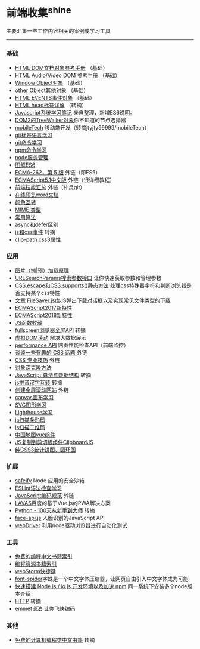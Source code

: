 # 前端收集<sup>shine</sup>

主要汇集一些工作内容相关的案例或学习工具

---

### 基础

* [HTML DOM文档对象参考手册](BASE/HTML_DOM.md) （基础）
* [HTML Audio/Video DOM 参考手册](BASE/HTML_Audio.md) （基础）
* [Window Object对象](BASE/WindowObject.md) （基础）
* [other Object其他对象](BASE/otherObject.md) （基础）
* [HTML EVENTS事件对象](BASE/HTML_EVENTS.md) （基础）
* [HTML head标签详解](BASE/Head.md) （转摘）
* [Javascript系统学习笔记](BASE/javascript/javascript_01.md) 亲自整理，新增ES6说明。
* [DOM2的TreeWalker对象](BASE/TreeWalker.md)你不知道的节点选择器
* [mobileTech](BASE/mobileTech.md) 移动端开发（转摘jtyjty99999/mobileTech）
* [git标签语言学习](BASE/gitHub_README.md)
* [git命令学习](BASE/git.md)
* [npm命令学习](BASE/npm.md)
* [node服务管理](BASE/node_manage.md)
* [图解ES6](BASE/ES6/README.md)
* [ECMA-262，第 5 版](https://www.ibm.com/developerworks/cn/web/wa-ecma262/index.html) 外链（即ES5）
* [ECMAScript5.1中文版](http://yanhaijing.com/es5/#about) 外链（很详细教程）
* [前端技能汇总](https://github.com/JacksonTian/fks) 外链（朴灵git）
* [在线预览word文档](https://view.officeapps.live.com/op/view.aspx?src=newteach.pbworks.com%2Ff%2Fele%2Bnewsletter.docx)
* [颜色互转](BASE/color.md)
* [MIME 类型](BASE/MediaType.md)
* [常用算法](BASE/Algorithm.md)
* [async和defer区别](BASE/async-defer.md)
* [js和css事件](BASE/script-link-events.html) 转摘
* [clip-path css3属性](BASE/clip-path.md)

### 应用

* [图片（懒|预）加载原理](APPLY/lazyload.md)
* [URLSearchParams搜索参数接口](APPLY/URLSearchParams.md) 让你快速获取参数和管理参数
* [CSS.escape和CSS.supports()静态方法](APPLY/CSS.md) 处理css特殊器字符和判断浏览器是否支持某个css特性
* [文章](https://mp.weixin.qq.com/s/HIEBGIXeJsxrwkCRpYlbtA) [FileSaver.js库](https://github.com/eligrey/FileSaver.js)JS弹出下载对话框以及实现常见文件类型的下载
* [ECMAScript2017新特性](APPLY/ECMAScript2017.md)
* [ECMAScript2018新特性](APPLY/ECMAScript2018.md)
* [JS函数收藏](APPLY/function.md)
* [fullscreen浏览器全屏API](APPLY/fullscreen.md) 转摘
* [虚拟DOM滚动](APPLY/virtualRolling.html) 解决大数据展示
* [performance API](APPLY/performance.md) 网页性能检查API（前端监控）
* [谈谈一些有趣的 CSS 话题 ](https://github.com/chokcoco/iCSS) 外链
* [CSS 专业技巧](https://github.com/AllThingsSmitty/css-protips/tree/master/translations/zh-CN) 外链
* [对象深克隆方法](APPLY/deepClone.md)
* [JavaScript 算法与数据结构](https://github.com/trekhleb/javascript-algorithms/blob/master/README.zh-CN.md) 转摘
* [js拼音汉字互转](https://github.com/sxei/pinyinjs) 转摘
* [创建全屏滚动网站](https://github.com/alvarotrigo/fullPage.js/tree/master/lang/chinese#fullpagejs) 外链
* [canvas画布学习](APPLY/CANVAS/README.md)
* [SVG图形学习](APPLY/SVG/README.md)
* [Lighthouse学习](APPLY/Lighthouse.md)
* [js扫描条形码](APPLY/quagga)
* [js扫描二维码](APPLY/jsQR)
* [中国地图vue组件](APPLY/ChinaMap)
* [JS复制到剪切板组件ClipboardJS](http://www.clipboardjs.cn/)
* [纯CSS3统计饼图、圆环图](APPLY/pie.md)

### 扩展

* [safeify](http://font-spider.org/) Node 应用的安全沙箱
* [ESLint语法检查学习](EXTEND/ESLint.md)
* [JavaScript编码规范](https://github.com/ecomfe/spec/blob/master/javascript-style-guide.md) 外链
* [LAVAS](https://lavas.baidu.com/)百度的基于Vue.js的PWA解决方案
* [Python - 100天从新手到大师](https://github.com/jackfrued/Python-100-Days) 转摘
* [face-api.js](EXTEND/face-api.js/README.md) 人脸识别的JavaScript API
* [webDriver](https://github.com/scscms/scs-webdriver) 利用node驱动浏览器进行自动化测试


### 工具

* [免费的编程中文书籍索引](TOOL/books.md)
* [编程资源书籍索引](TOOL/books2.md)
* [webStorm快捷键](TOOL/webStorm.md)
* [font-spider](http://font-spider.org/)字蛛是一个中文字体压缩器，让网页自由引入中文字体成为可能
* [快速搭建 Node.js / io.js 开发环境以及加速 npm](TOOL/install_nodejs.md) 同一系统下安装多个node版本介绍
* [HTTP](TOOL/HTTP.md) 转摘
* [emmet语法](TOOL/emmet.md) 让你飞快编码

### 其他
* [免费的计算机编程类中文书籍](OTHER/free-programming-books-zh_CN.md) 转摘
